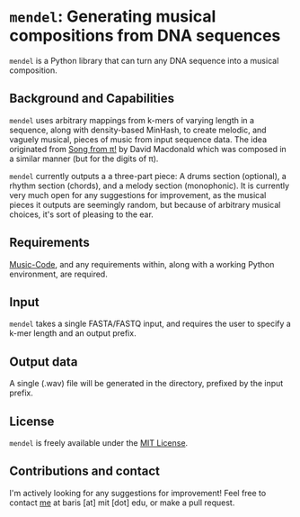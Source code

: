 `mendel`: Generating musical compositions from DNA sequences
=========

`mendel` is a Python library that can turn any DNA sequence into a musical composition.

## Background and Capabilities

`mendel` uses arbitrary mappings from k-mers of varying length in a sequence, along with density-based MinHash, to create melodic, and vaguely musical, pieces of music from input sequence data. The idea originated from [Song from π!](https://www.youtube.com/watch?v=OMq9he-5HUU) by David Macdonald which was composed in a similar manner (but for the digits of π). 

`mendel` currently outputs a a three-part piece: A drums section (optional), a rhythm section (chords), and a melody section (monophonic). It is currently very much open for any suggestions for improvement, as the musical pieces it outputs are seemingly random, but because of arbitrary musical choices, it's sort of pleasing to the ear. 

## Requirements

[Music-Code](https://github.com/wesleyLaurence/Music-Code), and any requirements within, along with a working Python environment, are required.

## Input

`mendel` takes a single FASTA/FASTQ input, and requires the user to specify a k-mer length and an output prefix.

## Output data

A single (.wav) file will be generated in the directory, prefixed by the input prefix.

## License

`mendel` is freely available under the [MIT License](https://opensource.org/licenses/MIT).

## Contributions and contact

I'm actively looking for any suggestions for improvement! Feel free to contact [me](http://people.csail.mit.edu/ekim/) at baris [at] mit [dot] edu, or make a pull request.
